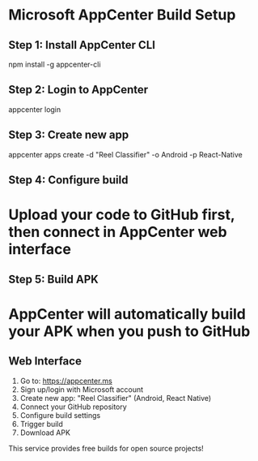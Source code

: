 # Microsoft AppCenter Build Setup

## Step 1: Install AppCenter CLI
npm install -g appcenter-cli

## Step 2: Login to AppCenter
appcenter login

## Step 3: Create new app
appcenter apps create -d "Reel Classifier" -o Android -p React-Native

## Step 4: Configure build
# Upload your code to GitHub first, then connect in AppCenter web interface

## Step 5: Build APK
# AppCenter will automatically build your APK when you push to GitHub

## Web Interface
1. Go to: https://appcenter.ms
2. Sign up/login with Microsoft account
3. Create new app: "Reel Classifier" (Android, React Native)
4. Connect your GitHub repository
5. Configure build settings
6. Trigger build
7. Download APK

This service provides free builds for open source projects!
